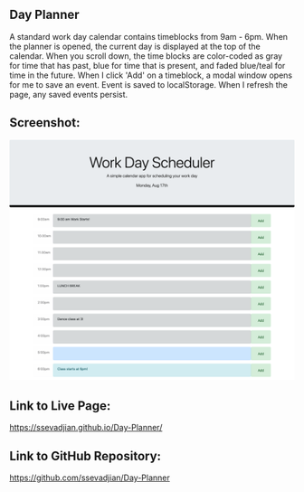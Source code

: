 ## Day Planner

A standard work day calendar contains timeblocks from 9am - 6pm.
When the planner is opened, the current day is displayed at the top of the calendar.
When you scroll down, the time blocks are color-coded as gray for time that has past, blue for time that is present, and faded blue/teal for time in the future.
When I click 'Add' on a timeblock, a modal window opens for me to save an event.
Event is saved to localStorage.
When I refresh the page, any saved events persist.

## Screenshot:
![Screenshot](./DayPlanner.png)

## Link to Live Page:

https://ssevadjian.github.io/Day-Planner/

## Link to GitHub Repository:

https://github.com/ssevadjian/Day-Planner
